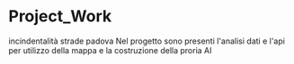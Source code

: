 # Project_Work
incindentalità strade padova
Nel progetto sono presenti l'analisi dati e l'api per utilizzo della mappa e la costruzione della proria AI
